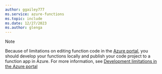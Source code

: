 ```yaml
---
author: ggailey777
ms.service: azure-functions
ms.topic: include
ms.date: 12/27/2023
ms.author: glenga
---
```


>[!NOTE]  
> Because of limitations on editing function code in the [Azure portal](https://portal.azure.com), you should develop your functions locally and publish your code project to a function app in Azure. For more information, see [Development limitations in the Azure portal](../articles/azure-functions/functions-how-to-use-azure-function-app-settings.md#development-limitations-in-the-azure-portal)
